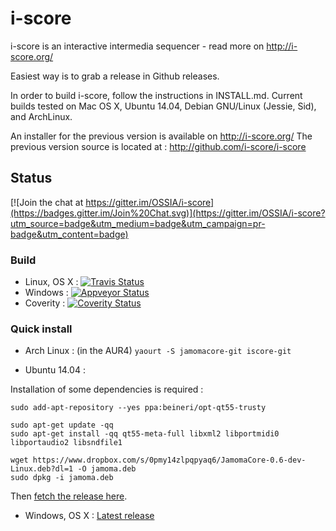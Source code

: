 i-score
=======


i-score is an interactive intermedia sequencer - read more on http://i-score.org/

Easiest way is to grab a release in Github releases.

In order to build i-score, follow the instructions in INSTALL.md.
Current builds tested on Mac OS X, Ubuntu 14.04, Debian GNU/Linux (Jessie, Sid), and ArchLinux.

An installer for the previous version is available on http://i-score.org/
The previous version source is located at : http://github.com/i-score/i-score

## Status

[![Join the chat at https://gitter.im/OSSIA/i-score](https://badges.gitter.im/Join%20Chat.svg)](https://gitter.im/OSSIA/i-score?utm_source=badge&utm_medium=badge&utm_campaign=pr-badge&utm_content=badge)

### Build
* Linux, OS X : [![Travis Status](https://travis-ci.org/OSSIA/i-score.svg?branch=dev)](https://travis-ci.org/OSSIA/i-score)
* Windows : [![Appveyor Status](https://ci.appveyor.com/api/projects/status/github/OSSIA/i-score?branch=master&svg=true)](https://ci.appveyor.com/project/JeanMichalCelerier/i-score)
* Coverity : [![Coverity Status](https://scan.coverity.com/projects/3356/badge.svg)](https://scan.coverity.com/projects/3356)


### Quick install
* Arch Linux : (in the AUR4)
`yaourt -S jamomacore-git iscore-git`

* Ubuntu 14.04 :

Installation of some dependencies is required :

    sudo add-apt-repository --yes ppa:beineri/opt-qt55-trusty

    sudo apt-get update -qq
    sudo apt-get install -qq qt55-meta-full libxml2 libportmidi0 libportaudio2 libsndfile1

    wget https://www.dropbox.com/s/0pmy14zlpqpyaq6/JamomaCore-0.6-dev-Linux.deb?dl=1 -O jamoma.deb
    sudo dpkg -i jamoma.deb

Then [fetch the release here](https://github.com/OSSIA/i-score/releases/latest).

* Windows, OS X : [Latest release](https://github.com/OSSIA/i-score/releases/latest)
